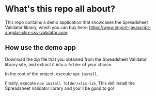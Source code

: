 # What's this repo all about?

This repo contains a demo application that showcases the Spreadsheet Validator library, which you can buy here: https://www.import-javascript-angular-xlsx-csv-validator.com.

## How use the demo app

Download the zip file that you obtained from the Spreadsheet Validator library site, and extract it into a `folder` of your choice.

In the root of the project, execute `npm install`.

Finally, execute `npm install folder/xlsx-lib`. This will install the Spreadsheet Validator library
and you'll be good to go!
